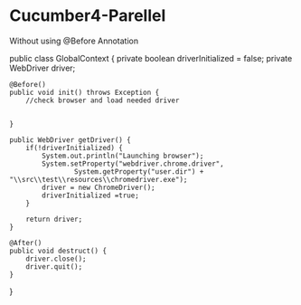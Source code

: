 # Cucumber4-Parellel

Without using @Before Annotation

public class GlobalContext {
	private boolean driverInitialized = false;
	private WebDriver driver;

	
	@Before()
    public void init() throws Exception {
		//check browser and load needed driver
		
      
    }

    public WebDriver getDriver() {
    	if(!driverInitialized) {
    		System.out.println("Launching browser");
    		System.setProperty("webdriver.chrome.driver",
    				System.getProperty("user.dir") + "\\src\\test\\resources\\chromedriver.exe");
    		driver = new ChromeDriver();
    		driverInitialized =true;
    	}
    	
        return driver;
    }

    @After()
    public void destruct() {
        driver.close();
        driver.quit();
    }

}
